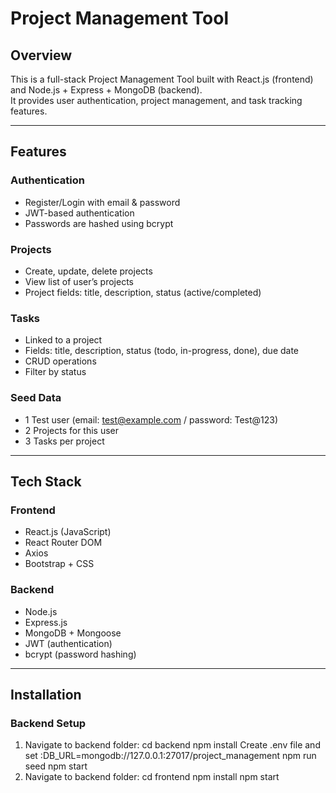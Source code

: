 # Project Management Tool

## Overview
This is a full-stack Project Management Tool built with React.js (frontend) and Node.js + Express + MongoDB (backend).  
It provides user authentication, project management, and task tracking features.

---

## Features

### Authentication
- Register/Login with email & password  
- JWT-based authentication  
- Passwords are hashed using bcrypt  

### Projects
- Create, update, delete projects  
- View list of user’s projects  
- Project fields: title, description, status (active/completed)  

### Tasks
- Linked to a project  
- Fields: title, description, status (todo, in-progress, done), due date  
- CRUD operations  
- Filter by status  

### Seed Data
- 1 Test user (email: test@example.com / password: Test@123)  
- 2 Projects for this user  
- 3 Tasks per project  

---

## Tech Stack

### Frontend
- React.js (JavaScript)  
- React Router DOM  
- Axios  
- Bootstrap + CSS  

### Backend
- Node.js  
- Express.js  
- MongoDB + Mongoose  
- JWT (authentication)  
- bcrypt (password hashing)  

---

## Installation

### Backend Setup
1. Navigate to backend folder:
   cd backend
   npm install
   Create .env file and set :DB_URL=mongodb://127.0.0.1:27017/project_management
    npm run seed
    npm start
2. Navigate to backend folder:
   cd frontend
   npm install
   npm start


   
